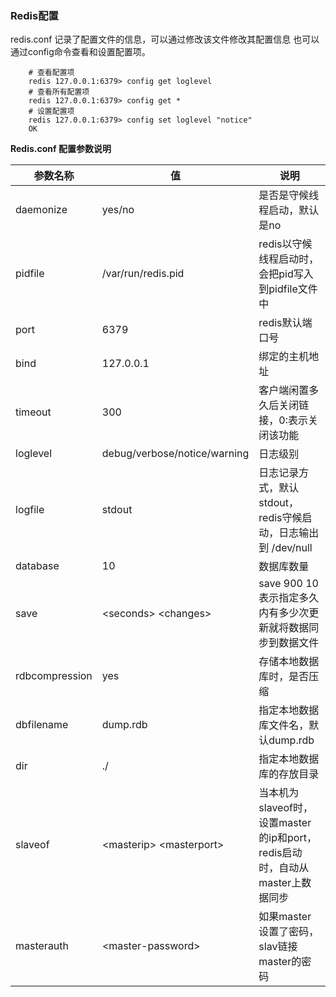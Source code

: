 ### Redis配置

redis.conf 记录了配置文件的信息，可以通过修改该文件修改其配置信息
也可以通过config命令查看和设置配置项。

```
	# 查看配置项
	redis 127.0.0.1:6379> config get loglevel
	# 查看所有配置项
	redis 127.0.0.1:6379> config get *
	# 设置配置项
	redis 127.0.0.1:6379> config set loglevel "notice"
	OK
```

**Redis.conf 配置参数说明**   

参数名称         |  值                         |     说明
-----------------|-----------------------------|-----------------------------------------------------
daemonize        |  yes/no                     | 是否是守候线程启动，默认是no
pidfile          | /var/run/redis.pid          | redis以守候线程启动时，会把pid写入到pidfile文件中
port             |  6379                       | redis默认端口号
bind             | 127.0.0.1                   | 绑定的主机地址
timeout          | 300                         | 客户端闲置多久后关闭链接，0:表示关闭该功能
loglevel         | debug/verbose/notice/warning| 日志级别
logfile          | stdout                      | 日志记录方式，默认stdout，redis守候启动，日志输出到 /dev/null
database         | 10                          | 数据库数量
save             | \<seconds\> \<changes\>         | save 900 10 表示指定多久内有多少次更新就将数据同步到数据文件
rdbcompression   | yes                         | 存储本地数据库时，是否压缩
dbfilename       | dump.rdb                    | 指定本地数据库文件名，默认dump.rdb
dir              | ./                          | 指定本地数据库的存放目录
slaveof          | \<masterip\> \<masterport\>     | 当本机为slaveof时，设置master的ip和port，redis启动时，自动从master上数据同步
masterauth       | \<master-password\>           | 如果master设置了密码，slav链接master的密码





